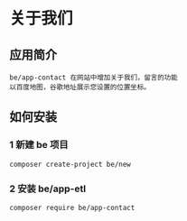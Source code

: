 # 关于我们

## 应用简介

    be/app-contact 在网站中增加关于我们，留言的功能
    以百度地图，谷歌地址展示您设置的位置坐标。


## 如何安装

### 1 新建 be 项目

    composer create-project be/new

### 2 安装 be/app-etl

    composer require be/app-contact
